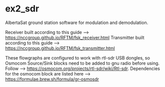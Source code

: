 # ex2_sdr
AlbertaSat ground station software for modulation and demodulation.

Receiver built according to this guide --> https://nccgroup.github.io/RFTM/fsk_receiver.html
Transmitter built according to this guide --> https://nccgroup.github.io/RFTM/fsk_transmitter.html

These flowgraphs are configured to work with rtl-sdr USB dongles, so Osmocom Source/Sink blocks need to be added to gnu radio before using. Follow --> https://osmocom.org/projects/rtl-sdr/wiki/Rtl-sdr. Dependencies for the osmocom block are listed here --> https://formulae.brew.sh/formula/gr-osmosdr
